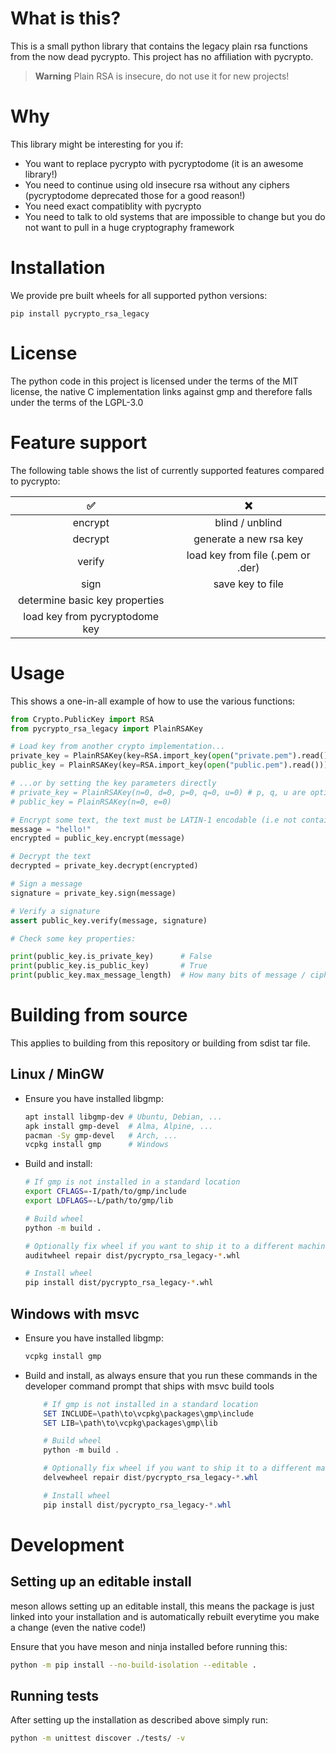 # What is this?
This is a small python library that contains the legacy plain rsa functions from the now dead pycrypto. This project has no affiliation with pycrypto.

> **Warning**
> Plain RSA is insecure, do not use it for new projects!

# Why
This library might be interesting for you if:
* You want to replace pycrypto with pycryptodome (it is an awesome library!)
* You need to continue using old insecure rsa without any ciphers (pycryptodome deprecated those for a good reason!)
* You need exact compatiblity with pycrypto 
* You need to talk to old systems that are impossible to change but you do not want to pull in a huge cryptography framework

# Installation

We provide pre built wheels for all supported python versions:

    pip install pycrypto_rsa_legacy

# License

The python code in this project is licensed under the terms of the MIT license, the native C implementation links against gmp and therefore falls under the terms of the LGPL-3.0

# Feature support

The following table shows the list of currently supported features compared to pycrypto:

| ✅ | ❌ |
|:---:|:---:| 
| encrypt | blind / unblind |
| decrypt | generate a new rsa key |
| verify | load key from file (.pem or .der) |
| sign | save key to file |
| determine basic key properties
| load key from pycryptodome key

# Usage

This shows a one-in-all example of how to use the various functions:

```python
from Crypto.PublicKey import RSA
from pycrypto_rsa_legacy import PlainRSAKey

# Load key from another crypto implementation...
private_key = PlainRSAKey(key=RSA.import_key(open("private.pem").read()))
public_key = PlainRSAKey(key=RSA.import_key(open("public.pem").read()))

# ...or by setting the key parameters directly
# private_key = PlainRSAKey(n=0, d=0, p=0, q=0, u=0) # p, q, u are optional!
# public_key = PlainRSAKey(n=0, e=0)

# Encrypt some text, the text must be LATIN-1 encodable (i.e not contain any Umlauts, etc)!
message = "hello!"
encrypted = public_key.encrypt(message)

# Decrypt the text
decrypted = private_key.decrypt(encrypted)

# Sign a message
signature = private_key.sign(message)

# Verify a signature
assert public_key.verify(message, signature)

# Check some key properties:

print(public_key.is_private_key)      # False
print(public_key.is_public_key)       # True
print(public_key.max_message_length)  # How many bits of message / ciphertext this key can handle in bits
```

# Building from source

This applies to building from this repository or building from sdist tar file.

## Linux / MinGW

* Ensure you have installed libgmp:

    ```bash
    apt install libgmp-dev # Ubuntu, Debian, ...
    apk install gmp-devel  # Alma, Alpine, ...
    pacman -Sy gmp-devel   # Arch, ...
    vcpkg install gmp      # Windows
    ```

* Build and install:

    ```bash
    # If gmp is not installed in a standard location
    export CFLAGS=-I/path/to/gmp/include
    export LDFLAGS=-L/path/to/gmp/lib

    # Build wheel
    python -m build .

    # Optionally fix wheel if you want to ship it to a different machine
    auditwheel repair dist/pycrypto_rsa_legacy-*.whl

    # Install wheel
    pip install dist/pycrypto_rsa_legacy-*.whl
    ```

## Windows with msvc

* Ensure you have installed libgmp:

    ```powershell
    vcpkg install gmp 
    ```

* Build and install, as always ensure that you run these commands in the developer command prompt that ships with msvc build tools

    ```powershell
        # If gmp is not installed in a standard location
        SET INCLUDE=\path\to\vcpkg\packages\gmp\include
        SET LIB=\path\to\vcpkg\packages\gmp\lib

        # Build wheel
        python -m build .
    
        # Optionally fix wheel if you want to ship it to a different machine
        delvewheel repair dist/pycrypto_rsa_legacy-*.whl

        # Install wheel
        pip install dist/pycrypto_rsa_legacy-*.whl
    ```

# Development

## Setting up an editable install

meson allows setting up an editable install, this means the package is just linked into your installation and is automatically rebuilt everytime you make a change (even the native code!)

Ensure that you have meson and ninja installed before running this:

```bash
python -m pip install --no-build-isolation --editable .
```

## Running tests

After setting up the installation as described above simply run:

```bash
python -m unittest discover ./tests/ -v
```
